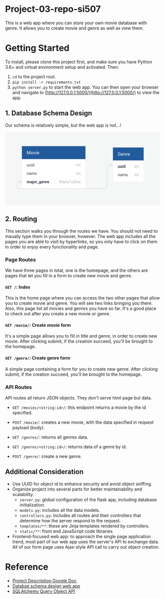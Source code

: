 # Project-03-repo-si507

This is a web app where you can store your own movie database with genre. It allows you to create movie and genre as well as view them.

# Getting Started

To install, please clone this project first, and make sure you have Python 3.6+ and virtual environment setup and activated. Then: 

1. `cd` to the project root.
1. `pip install -r requirements.txt`
1. `python server.py` to start the web app. You can then open your browser and navigate to [http://127.0.0.1:5000/](http://127.0.0.1:5000/) to view the app.

## 1. Database Schema Design

Our schema is relatively simple, but the web app is not...!

![DB Schema Design](docs/img/db.png)

## 2. Routing

This section walks you through the routes we have. You should not need to maually type them in your browser, however. The web app includes all the pages you are able to visit by hyperlinks, so you only have to click on them in order to enjoy every functionality and page.

### Page Routes

We have three pages in total, one is the homepage, and the others are pages that let you fill in a form to create new movie and genre.

#### `GET /`: Index

This is the home page where you can access the two other pages that allow you to create movie and genre. You will see two links bringing you there. Also, this page list all movies and genres you have so far. It's a good place to check out after you create a new movie or genre.

#### `GET /movie/`: Create movie form

It's a simple page allows you to fill in title and genre, in order to create new movie. After clicking submit, if the creation succeed, you'll be brought to the homepage.

#### `GET /genre/`: Create genre form

A simple page containing a form for you to create new genre. After clicking submit, if the creation succeed, you'll be brought to the homepage.

### API Routes

API routes all return JSON objects. They don't serve html page but data.

- `GET /movies/<string:id>/`: this endpoint returns a movie by the id specified.

- `POST /movie/`: creates a new movie, with the data specified in request payload (body).

- `GET /genres/`: returns all genres data.

- `GET /genres/<string:id>/`: returns data of a genre by id.

- `POST /genre/`: create a new genre.

## Additional Consideration

- Use UUID for object id to enhance security and avoid object sniffing.
- Organize project into several parts for better maintainability and scalability.
    - `server.py`: global configuration of the flask app, including database initialization.
    - `models.py`: includes all the data models.
    - `controllers.py`: includes all routes and their controllers that determine how the server respond to the request.
    - `templates/**`: these are Jinja templates rendered by controllers.
    - `static/**`: front end JavaScript code libraries.
- Frontend-focused web app: to approach the single page application trend, most part of our web app uses the server's API to exchange data. All of our form page uses Ajax-style API call to carry out object creation.

# Reference

- [Project Description Google Doc](https://docs.google.com/document/d/1o22c0j575S2yZtlp9iiF4EdDrDmkc0qytxxS0yxczJg/edit).
- [Databse schema design web app](https://app.quickdatabasediagrams.com/#/d/oo35Ob)
- [SQLAlchemy Query Object API](https://docs.sqlalchemy.org/en/latest/orm/query.html)